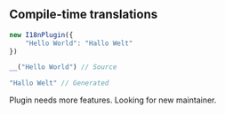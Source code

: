 ## Compile-time translations

``` js
new I18nPlugin({
	"Hello World": "Hallo Welt"
})
```

``` js
__("Hello World") // Source
```

``` js
"Hallo Welt" // Generated
```

Plugin needs more features. Looking for new maintainer.